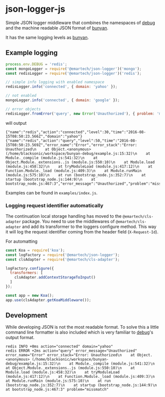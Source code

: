 # json-logger-js

Simple JSON logger middleware that combines the namespaces of [debug] and the
 machine readable JSON format of [bunyan].

It has the same logging levels as [bunyan].

## Example logging

```javascript
process.env.DEBUG = 'redis';
const mongoLogger = require('@emartech/json-logger')('mongo');
const redisLogger = require('@emartech/json-logger')('redis');

// simple info logging with enabled namespace
redisLogger.info('connected', { domain: 'yahoo' });

// not enabled
mongoLogger.info('connected', { domain: 'google' });

// error objects
redisLogger.fromError('query', new Error('Unauthorized'), { problem: 'missmatch' });
```

will output

```
{"name":"redis","action":"connected","level":30,"time":"2016-08-15T08:50:23.566Z","domain":"yahoo"}
{"name":"redis","action":"query","level":50,"time":"2016-08-15T08:50:23.569Z","error_name":"Error","error_stack":"Error: Unauthorized\n    at Object.<anonymous> (/home/blacksonic/workspace/bunyan-debug/example.js:15:32)\n    at Module._compile (module.js:541:32)\n    at Object.Module._extensions..js (module.js:550:10)\n    at Module.load (module.js:458:32)\n    at tryModuleLoad (module.js:417:12)\n    at Function.Module._load (module.js:409:3)\n    at Module.runMain (module.js:575:10)\n    at run (bootstrap_node.js:352:7)\n    at startup (bootstrap_node.js:144:9)\n    at bootstrap_node.js:467:3","error_message":"Unauthorized","problem":"missmatch"}
```

Examples can be found in ```examples/index.js```.

### Logging request identifier automatically

The continuation local storage handling has moved to the `@emartech/cls-adapter` package.
You need to use the middlewares of `@emartech/cls-adapter` and add its transformer to the loggers configure method.
This way it will log the request identifier coming from the header field (`X-Request-Id`).

For automatting 

```javascript
const Koa = require('koa');
const logFactory = require('@emartech/json-logger');
const clsAdapter = require('@emartech/cls-adapter');

logFactory.configure({
  transformers: [
    clsAdapter.addContextStorageToInput()
  ]
});

const app = new Koa();
app.use(clsAdapter.getKoaMiddleware());
```

## Development

While developing JSON is not the most readable format. To solve this a little
 command line formatter is also included which is very familiar to [debug]'s
 output format.

```
redis INFO +0ms action="connected" domain="yahoo"
redis ERROR +2ms action="query" error_message="Unauthorized" error_name="Error" error_stack="Error: Unauthorized\n    at Object.<anonymous> (/home/blacksonic/workspace/bunyan-debug/example.js:15:32)\n    at Module._compile (module.js:541:32)\n    at Object.Module._extensions..js (module.js:550:10)\n    at Module.load (module.js:458:32)\n    at tryModuleLoad (module.js:417:12)\n    at Function.Module._load (module.js:409:3)\n    at Module.runMain (module.js:575:10)\n    at run (bootstrap_node.js:352:7)\n    at startup (bootstrap_node.js:144:9)\n    at bootstrap_node.js:467:3" problem="missmatch"
```

[debug]: https://github.com/visionmedia/debug
[bunyan]: https://github.com/trentm/node-bunyan
